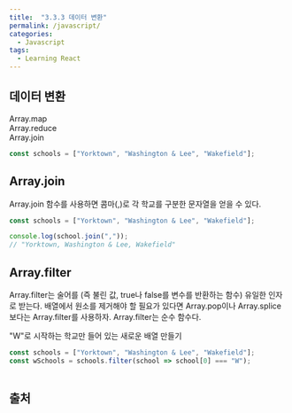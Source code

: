 ```yaml
---
title:  "3.3.3 데이터 변환"
permalink: /javascript/
categories:
  - Javascript
tags:
  - Learning React
---
```


## 데이터 변환
Array.map  
Array.reduce  
Array.join

```jsx
const schools = ["Yorktown", "Washington & Lee", "Wakefield"];
```

## Array.join
Array.join 함수를 사용하면 콤마(,)로 각 학교를 구분한 문자열을 얻을 수 있다.

```jsx
const schools = ["Yorktown", "Washington & Lee", "Wakefield"];

console.log(school.join(","));
// "Yorktown, Washington & Lee, Wakefield"
```

## Array.filter
Array.filter는 술어를 (즉 불린 값, true나 false를 변수를 반환하는 함수) 유일한 인자로 받는다.
배열에서 원소를 제거해야 할 필요가 있다면 Array.pop이나 Array.splice 보다는 Array.filter를 사용하자.
Array.filter는 순수 함수다.

"W"로 시작하는 학교만 들어 있는 새로운 배열 만들기
```jsx
const schools = ["Yorktown", "Washington & Lee", "Wakefield"];
const wSchools = schools.filter(school => school[0] === "W");
```


```jsx
```

## 출처
[]()